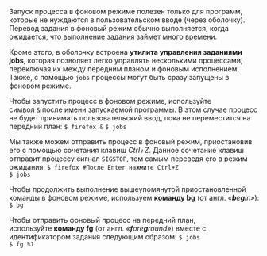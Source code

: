 Запуск процесса в фоновом режиме полезен только для программ, которые не нуждаются в пользовательском вводе (через оболочку). Перевод задания в фоновый режим обычно выполняется, когда ожидается, что выполнение задания займет много времени.

Кроме этого, в оболочку встроена **утилита управления заданиями jobs**, которая позволяет легко управлять несколькими процессами, переключая их между передним планом и фоновым исполнением. Также, с помощью `jobs` процессы могут быть сразу запущены в фоновом режиме.

Чтобы запустить процесс в фоновом режиме, используйте символ `&` после имени запускаемой программы. В этом случае процесс не будет принимать пользовательский ввод, пока не переместится на передний план:
`$ firefox &`
`$ jobs`

Мы также можем отправить процесс в фоновый режим, приостановив его с помощью сочетания клавиш _Ctrl+Z_. Данное сочетание клавиш отправит процессу сигнал `SIGSTOP`, тем самым переведя его в режим ожидания:
`$ firefox #После Enter нажмите Ctrl+Z`   
`$ jobs`

Чтобы продолжить выполнение вышеупомянутой приостановленной команды в фоновом режиме, используем **команду bg** (от англ. _«**b**e**g**in»_):
`$ bg`

Чтобы отправить фоновый процесс на передний план, используйте **команду fg** (от англ. _«**f**ore**g**round»_) вместе с идентификатором задания следующим образом:
`$ jobs`   
`$ fg %1`